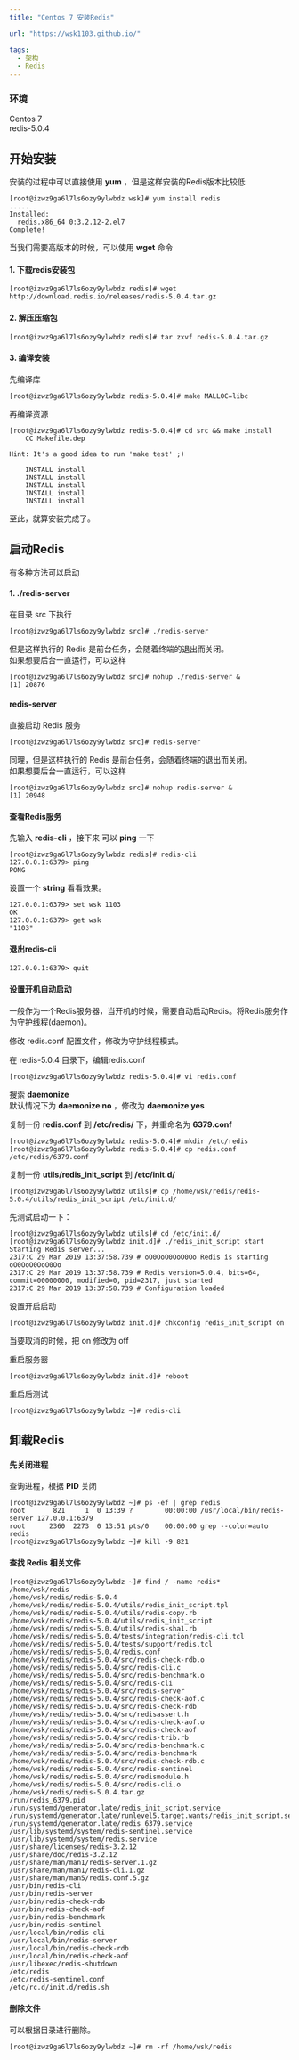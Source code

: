 ```yaml
---
title: "Centos 7 安装Redis"

url: "https://wsk1103.github.io/"

tags:
  - 架构
  - Redis
---
```




### 环境
Centos 7  
redis-5.0.4

## 开始安装

安装的过程中可以直接使用 **yum** ，但是这样安装的Redis版本比较低

```
[root@izwz9ga6l7ls6ozy9ylwbdz wsk]# yum install redis
.....
Installed:
  redis.x86_64 0:3.2.12-2.el7                                                                                   
Complete!
```
当我们需要高版本的时候，可以使用 **wget** 命令

#### 1. 下载redis安装包

```
[root@izwz9ga6l7ls6ozy9ylwbdz redis]# wget http://download.redis.io/releases/redis-5.0.4.tar.gz
```
#### 2. 解压压缩包

```
[root@izwz9ga6l7ls6ozy9ylwbdz redis]# tar zxvf redis-5.0.4.tar.gz
```

#### 3. 编译安装

先编译库
```
[root@izwz9ga6l7ls6ozy9ylwbdz redis-5.0.4]# make MALLOC=libc
```

再编译资源

```
[root@izwz9ga6l7ls6ozy9ylwbdz redis-5.0.4]# cd src && make install
    CC Makefile.dep

Hint: It's a good idea to run 'make test' ;)

    INSTALL install
    INSTALL install
    INSTALL install
    INSTALL install
    INSTALL install
```
至此，就算安装完成了。

## 启动Redis
有多种方法可以启动
#### 1. ./redis-server
在目录 src 下执行

```
[root@izwz9ga6l7ls6ozy9ylwbdz src]# ./redis-server
```
但是这样执行的 Redis 是前台任务，会随着终端的退出而关闭。  
如果想要后台一直运行，可以这样

```
[root@izwz9ga6l7ls6ozy9ylwbdz src]# nohup ./redis-server &
[1] 20876

```

#### redis-server
直接启动 Redis 服务
```
[root@izwz9ga6l7ls6ozy9ylwbdz src]# redis-server
```
同理，但是这样执行的 Redis 是前台任务，会随着终端的退出而关闭。  
如果想要后台一直运行，可以这样

```
[root@izwz9ga6l7ls6ozy9ylwbdz src]# nohup redis-server &
[1] 20948
```

#### 查看Redis服务
先输入 **redis-cli** ，接下来 可以 **ping** 一下
```
[root@izwz9ga6l7ls6ozy9ylwbdz redis]# redis-cli
127.0.0.1:6379> ping
PONG
```

设置一个 **string** 看看效果。

```
127.0.0.1:6379> set wsk 1103
OK
127.0.0.1:6379> get wsk
"1103"

```
#### 退出redis-cli

```
127.0.0.1:6379> quit
```
#### 设置开机自动启动
一般作为一个Redis服务器，当开机的时候，需要自动启动Redis。将Redis服务作为守护线程(daemon)。

修改 redis.conf 配置文件，修改为守护线程模式。

在 redis-5.0.4 目录下，编辑redis.conf
```
[root@izwz9ga6l7ls6ozy9ylwbdz redis-5.0.4]# vi redis.conf
```
搜索 **daemonize**   
默认情况下为 **daemonize no** ，修改为 **daemonize yes**

复制一份 **redis.conf** 到 **/etc/redis/** 下，并重命名为 **6379.conf**

```
[root@izwz9ga6l7ls6ozy9ylwbdz redis-5.0.4]# mkdir /etc/redis
[root@izwz9ga6l7ls6ozy9ylwbdz redis-5.0.4]# cp redis.conf /etc/redis/6379.conf
```

复制一份 **utils/redis_init_script** 到 **/etc/init.d/**

```
[root@izwz9ga6l7ls6ozy9ylwbdz utils]# cp /home/wsk/redis/redis-5.0.4/utils/redis_init_script /etc/init.d/
```

先测试启动一下：

```
[root@izwz9ga6l7ls6ozy9ylwbdz utils]# cd /etc/init.d/
[root@izwz9ga6l7ls6ozy9ylwbdz init.d]# ./redis_init_script start
Starting Redis server...
2317:C 29 Mar 2019 13:37:58.739 # oO0OoO0OoO0Oo Redis is starting oO0OoO0OoO0Oo
2317:C 29 Mar 2019 13:37:58.739 # Redis version=5.0.4, bits=64, commit=00000000, modified=0, pid=2317, just started
2317:C 29 Mar 2019 13:37:58.739 # Configuration loaded
```

设置开启启动

```
[root@izwz9ga6l7ls6ozy9ylwbdz init.d]# chkconfig redis_init_script on
```
当要取消的时候，把 on 修改为 off

重启服务器

```
[root@izwz9ga6l7ls6ozy9ylwbdz init.d]# reboot
```

重启后测试

```
[root@izwz9ga6l7ls6ozy9ylwbdz ~]# redis-cli
```

## 卸载Redis
#### 先关闭进程
查询进程，根据 **PID** 关闭

```
[root@izwz9ga6l7ls6ozy9ylwbdz ~]# ps -ef | grep redis
root       821     1  0 13:39 ?        00:00:00 /usr/local/bin/redis-server 127.0.0.1:6379
root      2360  2273  0 13:51 pts/0    00:00:00 grep --color=auto redis
[root@izwz9ga6l7ls6ozy9ylwbdz ~]# kill -9 821
```

#### 查找 Redis 相关文件

```
[root@izwz9ga6l7ls6ozy9ylwbdz ~]# find / -name redis*
/home/wsk/redis
/home/wsk/redis/redis-5.0.4
/home/wsk/redis/redis-5.0.4/utils/redis_init_script.tpl
/home/wsk/redis/redis-5.0.4/utils/redis-copy.rb
/home/wsk/redis/redis-5.0.4/utils/redis_init_script
/home/wsk/redis/redis-5.0.4/utils/redis-sha1.rb
/home/wsk/redis/redis-5.0.4/tests/integration/redis-cli.tcl
/home/wsk/redis/redis-5.0.4/tests/support/redis.tcl
/home/wsk/redis/redis-5.0.4/redis.conf
/home/wsk/redis/redis-5.0.4/src/redis-check-rdb.o
/home/wsk/redis/redis-5.0.4/src/redis-cli.c
/home/wsk/redis/redis-5.0.4/src/redis-benchmark.o
/home/wsk/redis/redis-5.0.4/src/redis-cli
/home/wsk/redis/redis-5.0.4/src/redis-server
/home/wsk/redis/redis-5.0.4/src/redis-check-aof.c
/home/wsk/redis/redis-5.0.4/src/redis-check-rdb
/home/wsk/redis/redis-5.0.4/src/redisassert.h
/home/wsk/redis/redis-5.0.4/src/redis-check-aof.o
/home/wsk/redis/redis-5.0.4/src/redis-check-aof
/home/wsk/redis/redis-5.0.4/src/redis-trib.rb
/home/wsk/redis/redis-5.0.4/src/redis-benchmark.c
/home/wsk/redis/redis-5.0.4/src/redis-benchmark
/home/wsk/redis/redis-5.0.4/src/redis-check-rdb.c
/home/wsk/redis/redis-5.0.4/src/redis-sentinel
/home/wsk/redis/redis-5.0.4/src/redismodule.h
/home/wsk/redis/redis-5.0.4/src/redis-cli.o
/home/wsk/redis/redis-5.0.4.tar.gz
/run/redis_6379.pid
/run/systemd/generator.late/redis_init_script.service
/run/systemd/generator.late/runlevel5.target.wants/redis_init_script.service
/run/systemd/generator.late/redis_6379.service
/usr/lib/systemd/system/redis-sentinel.service
/usr/lib/systemd/system/redis.service
/usr/share/licenses/redis-3.2.12
/usr/share/doc/redis-3.2.12
/usr/share/man/man1/redis-server.1.gz
/usr/share/man/man1/redis-cli.1.gz
/usr/share/man/man5/redis.conf.5.gz
/usr/bin/redis-cli
/usr/bin/redis-server
/usr/bin/redis-check-rdb
/usr/bin/redis-check-aof
/usr/bin/redis-benchmark
/usr/bin/redis-sentinel
/usr/local/bin/redis-cli
/usr/local/bin/redis-server
/usr/local/bin/redis-check-rdb
/usr/local/bin/redis-check-aof
/usr/libexec/redis-shutdown
/etc/redis
/etc/redis-sentinel.conf
/etc/rc.d/init.d/redis.sh
```

#### 删除文件
可以根据目录进行删除。

```
[root@izwz9ga6l7ls6ozy9ylwbdz ~]# rm -rf /home/wsk/redis
```


